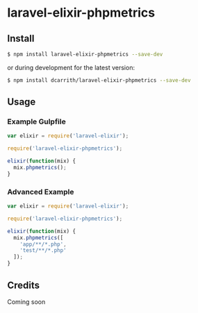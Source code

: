 # laravel-elixir-phpmetrics

## Install

```bash
$ npm install laravel-elixir-phpmetrics --save-dev
```

or during development for the latest version:

```bash
$ npm install dcarrith/laravel-elixir-phpmetrics --save-dev
```

## Usage

### Example Gulpfile

```javascript
var elixir = require('laravel-elixir');

require('laravel-elixir-phpmetrics');

elixir(function(mix) {
  mix.phpmetrics();
}
```
### Advanced Example

```javascript
var elixir = require('laravel-elixir');

require('laravel-elixir-phpmetrics');

elixir(function(mix) {
  mix.phpmetrics([
    'app/**/*.php',
    'test/**/*.php'
  ]);
}
```

## Credits

Coming soon
